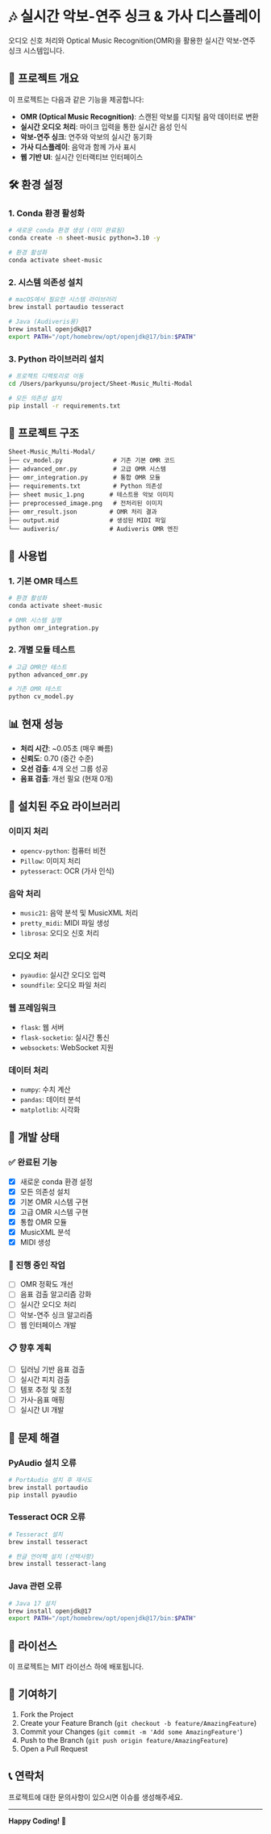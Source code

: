 # 🎶 실시간 악보-연주 싱크 & 가사 디스플레이

오디오 신호 처리와 Optical Music Recognition(OMR)을 활용한 실시간 악보-연주 싱크 시스템입니다.

## 🚀 프로젝트 개요

이 프로젝트는 다음과 같은 기능을 제공합니다:

- **OMR (Optical Music Recognition)**: 스캔된 악보를 디지털 음악 데이터로 변환
- **실시간 오디오 처리**: 마이크 입력을 통한 실시간 음성 인식
- **악보-연주 싱크**: 연주와 악보의 실시간 동기화
- **가사 디스플레이**: 음악과 함께 가사 표시
- **웹 기반 UI**: 실시간 인터랙티브 인터페이스

## 🛠️ 환경 설정

### 1. Conda 환경 활성화

```bash
# 새로운 conda 환경 생성 (이미 완료됨)
conda create -n sheet-music python=3.10 -y

# 환경 활성화
conda activate sheet-music
```

### 2. 시스템 의존성 설치

```bash
# macOS에서 필요한 시스템 라이브러리
brew install portaudio tesseract

# Java (Audiveris용)
brew install openjdk@17
export PATH="/opt/homebrew/opt/openjdk@17/bin:$PATH"
```

### 3. Python 라이브러리 설치

```bash
# 프로젝트 디렉토리로 이동
cd /Users/parkyunsu/project/Sheet-Music_Multi-Modal

# 모든 의존성 설치
pip install -r requirements.txt
```

## 📁 프로젝트 구조

```
Sheet-Music_Multi-Modal/
├── cv_model.py              # 기존 기본 OMR 코드
├── advanced_omr.py          # 고급 OMR 시스템
├── omr_integration.py       # 통합 OMR 모듈
├── requirements.txt         # Python 의존성
├── sheet music_1.png       # 테스트용 악보 이미지
├── preprocessed_image.png   # 전처리된 이미지
├── omr_result.json         # OMR 처리 결과
├── output.mid              # 생성된 MIDI 파일
└── audiveris/              # Audiveris OMR 엔진
```

## 🎯 사용법

### 1. 기본 OMR 테스트

```bash
# 환경 활성화
conda activate sheet-music

# OMR 시스템 실행
python omr_integration.py
```

### 2. 개별 모듈 테스트

```bash
# 고급 OMR만 테스트
python advanced_omr.py

# 기존 OMR 테스트
python cv_model.py
```

## 📊 현재 성능

- **처리 시간**: ~0.05초 (매우 빠름)
- **신뢰도**: 0.70 (중간 수준)
- **오선 검출**: 4개 오선 그룹 성공
- **음표 검출**: 개선 필요 (현재 0개)

## 🔧 설치된 주요 라이브러리

### 이미지 처리
- `opencv-python`: 컴퓨터 비전
- `Pillow`: 이미지 처리
- `pytesseract`: OCR (가사 인식)

### 음악 처리
- `music21`: 음악 분석 및 MusicXML 처리
- `pretty_midi`: MIDI 파일 생성
- `librosa`: 오디오 신호 처리

### 오디오 처리
- `pyaudio`: 실시간 오디오 입력
- `soundfile`: 오디오 파일 처리

### 웹 프레임워크
- `flask`: 웹 서버
- `flask-socketio`: 실시간 통신
- `websockets`: WebSocket 지원

### 데이터 처리
- `numpy`: 수치 계산
- `pandas`: 데이터 분석
- `matplotlib`: 시각화

## 🚧 개발 상태

### ✅ 완료된 기능
- [x] 새로운 conda 환경 설정
- [x] 모든 의존성 설치
- [x] 기본 OMR 시스템 구현
- [x] 고급 OMR 시스템 구현
- [x] 통합 OMR 모듈
- [x] MusicXML 분석
- [x] MIDI 생성

### 🔄 진행 중인 작업
- [ ] OMR 정확도 개선
- [ ] 음표 검출 알고리즘 강화
- [ ] 실시간 오디오 처리
- [ ] 악보-연주 싱크 알고리즘
- [ ] 웹 인터페이스 개발

### 📋 향후 계획
- [ ] 딥러닝 기반 음표 검출
- [ ] 실시간 피치 검출
- [ ] 템포 추정 및 조정
- [ ] 가사-음표 매핑
- [ ] 실시간 UI 개발

## 🐛 문제 해결

### PyAudio 설치 오류
```bash
# PortAudio 설치 후 재시도
brew install portaudio
pip install pyaudio
```

### Tesseract OCR 오류
```bash
# Tesseract 설치
brew install tesseract

# 한글 언어팩 설치 (선택사항)
brew install tesseract-lang
```

### Java 관련 오류
```bash
# Java 17 설치
brew install openjdk@17
export PATH="/opt/homebrew/opt/openjdk@17/bin:$PATH"
```

## 📝 라이선스

이 프로젝트는 MIT 라이선스 하에 배포됩니다.

## 🤝 기여하기

1. Fork the Project
2. Create your Feature Branch (`git checkout -b feature/AmazingFeature`)
3. Commit your Changes (`git commit -m 'Add some AmazingFeature'`)
4. Push to the Branch (`git push origin feature/AmazingFeature`)
5. Open a Pull Request

## 📞 연락처

프로젝트에 대한 문의사항이 있으시면 이슈를 생성해주세요.

---

**Happy Coding! 🎵**
